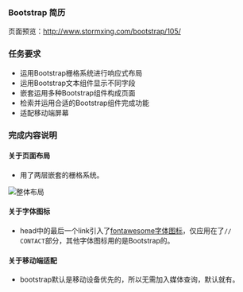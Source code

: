 ### Bootstrap 简历

页面预览：http://www.stormxing.com/bootstrap/105/

### 任务要求
- 运用Bootstrap栅格系统进行响应式布局
- 运用Bootstrap文本组件显示不同字段
- 嵌套运用多种Bootstrap组件构成页面
- 检索并运用合适的Bootstrap组件完成功能
- 适配移动端屏幕

### 完成内容说明

#### 关于页面布局

- 用了两层嵌套的栅格系统。

![整体布局](http://upload-images.jianshu.io/upload_images/5349051-973f8f12601b43fd.png?imageMogr2/auto-orient/strip%7CimageView2/2/w/1240)

#### 关于字体图标

- head中的最后一个link引入了[fontawesome字体图标](http://fontawesome.dashgame.com/)，仅应用在了`// CONTACT`部分，其他字体图标用的是Bootstrap的。

#### 关于移动端适配

- bootstrap默认是移动设备优先的，所以无需加入媒体查询，默认就有。